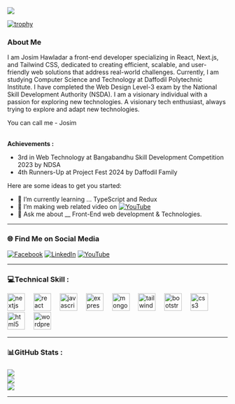 <a href="https://www.facebook.com/hawladar.josim">
<img src="https://i.ibb.co/dW5XQRn/Josim.png" />
</a>

[![trophy](https://github-profile-trophy.vercel.app/?username=JosimHossain1)](https://github.com/ryo-ma/github-profile-trophy)

### About Me

I am Josim Hawladar a front-end developer specializing in React, Next.js, and Tailwind CSS, dedicated to creating efficient, scalable, and user-friendly web solutions that address real-world challenges. Currently, I am studying Computer Science and Technology at Daffodil Polytechnic Institute. I have completed the Web Design Level-3 exam by the National Skill Development Authority (NSDA). I am a visionary individual with a passion for exploring new technologies. A visionary tech enthusiast, always trying to explore and adapt new technologies.

You can call me - Josim
<br />
<br />

<b>Achievements : </b>
 - 3rd in Web Technology at Bangabandhu Skill Development Competition 2023 by NDSA
 - 4th Runners-Up at Project Fest 2024 by Daffodil Family





Here are some ideas to get you started:

- 🌱 I’m currently learning ... TypeScript and Redux
- 👯 I’m making web related video on [![YouTube](https://img.shields.io/badge/YouTube-%23FF0000.svg?logo=YouTube&logoColor=white)](https://www.youtube.com/@deshideveloper93)
- 💬 Ask me about __ Front-End web development & Technologies.
---

### 🌐 Find Me on Social Media
[![Facebook](https://img.shields.io/badge/Facebook-%231877F2.svg?logo=Facebook&logoColor=white)](https://www.facebook.com/hawladar.josim)  [![LinkedIn](https://img.shields.io/badge/LinkedIn-%230077B5.svg?logo=linkedin&logoColor=white)](https://www.linkedin.com/in/josim-hawladar/) [![YouTube](https://img.shields.io/badge/YouTube-%23FF0000.svg?logo=YouTube&logoColor=white)](https://www.youtube.com/@deshideveloper93) 

---


### 💻Technical Skill :

<div align="left">
  <img src="https://cdn.jsdelivr.net/gh/devicons/devicon/icons/nextjs/nextjs-original.svg" height="40" alt="nextjs logo"  />
  <img width="12" />
  <img src="https://cdn.simpleicons.org/react/61DAFB" height="40" alt="react logo"  />
  <img width="12" />
  <img src="https://skillicons.dev/icons?i=js" height="40" alt="javascript logo"  />
  <img width="12" />
  <img src="https://skillicons.dev/icons?i=express" height="40" alt="express logo"  />
  <img width="12" />
  <img src="https://skillicons.dev/icons?i=mongodb" height="40" alt="mongodb logo"  />
  <img width="12" />
  <img src="https://skillicons.dev/icons?i=tailwind" height="40" alt="tailwindcss logo"  />
  <img width="12" />
  <img src="https://skillicons.dev/icons?i=bootstrap" height="40" alt="bootstrap logo"  />
  <img width="12" />
  <img src="https://skillicons.dev/icons?i=css" height="40" alt="css3 logo"  />
  <img width="12" />
  <img src="https://skillicons.dev/icons?i=html" height="40" alt="html5 logo"  />
  <img width="12" />
  <img src="https://skillicons.dev/icons?i=wordpress" height="40" alt="wordpress logo"  />
</div>

---

### 📊GitHub Stats : <br/>
###
![](https://github-readme-stats.vercel.app/api/top-langs/?username=JosimHossain1&theme=radical&hide_border=false&include_all_commits=false&count_private=false&layout=compact)  
![](https://github-readme-stats.vercel.app/api?username=JosimHossain1&theme=radical&hide_border=false&include_all_commits=false&count_private=false)<br/>
![](https://github-readme-streak-stats.herokuapp.com/?user=JosimHossain1&theme=radical&hide_border=false)<br/>

---


